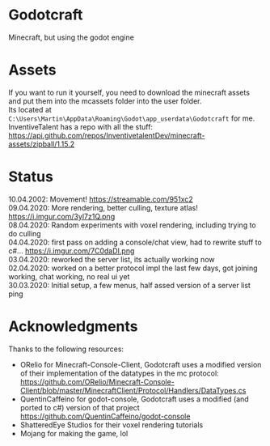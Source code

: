 ﻿# Godotcraft

Minecraft, but using the godot engine

# Assets

If you want to run it yourself, you need to download the minecraft assets and put them into the mcassets folder into the user folder.  
Its located at `C:\Users\Martin\AppData\Roaming\Godot\app_userdata\Godotcraft` for me.  
InventiveTalent has a repo with all the stuff: https://api.github.com/repos/InventivetalentDev/minecraft-assets/zipball/1.15.2

# Status

10.04.2002: Movement! https://streamable.com/951xc2  
09.04.2020: More rendering, better culling, texture atlas! https://i.imgur.com/3yl7z1Q.png  
08.04.2020: Random experiments with voxel rendering, including trying to do culling  
04.04.2020: first pass on adding a console/chat view, had to rewrite stuff to c#... https://i.imgur.com/7C0daDI.png  
03.04.2020: reworked the server list, its actually working now  
02.04.2020: worked on a better protocol impl the last few days, got joining working, chat working, no real ui yet  
30.03.2020: Initial setup, a few menus, half assed version of a server list ping  

# Acknowledgments

Thanks to the following resources:

* ORelio for Minecraft-Console-Client, Godotcraft uses a modified version of their implementation of the datatypes in the mc protocol: https://github.com/ORelio/Minecraft-Console-Client/blob/master/MinecraftClient/Protocol/Handlers/DataTypes.cs
* QuentinCaffeino for godot-console, Godotcraft uses a modified (and ported to c#) version of that project https://github.com/QuentinCaffeino/godot-console
* ShatteredEye Studios for their voxel rendering tutorials
* Mojang for making the game, lol
